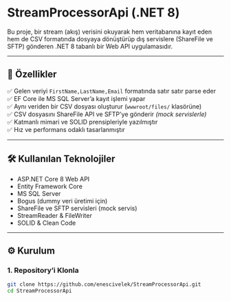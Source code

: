 # StreamProcessorApi (.NET 8)

Bu proje, bir stream (akış) verisini okuyarak hem veritabanına kayıt eden hem de CSV formatında dosyaya dönüştürüp dış servislere (ShareFile ve SFTP) gönderen .NET 8 tabanlı bir Web API uygulamasıdır.

---

## 🚀 Özellikler

✅ Gelen veriyi `FirstName,LastName,Email` formatında satır satır parse eder  
✅ EF Core ile MS SQL Server’a kayıt işlemi yapar  
✅ Aynı veriden bir CSV dosyası oluşturur (`wwwroot/files/` klasörüne)  
✅ CSV dosyasını ShareFile API ve SFTP'ye gönderir *(mock servislerle)*  
✅ Katmanlı mimari ve SOLID prensipleriyle yazılmıştır  
✅ Hız ve performans odaklı tasarlanmıştır  

---

## 🛠️ Kullanılan Teknolojiler

- ASP.NET Core 8 Web API
- Entity Framework Core
- MS SQL Server
- Bogus (dummy veri üretimi için)
- ShareFile ve SFTP servisleri (mock servis)
- StreamReader & FileWriter
- SOLID & Clean Code

---

## ⚙️ Kurulum

### 1. Repository’i Klonla

```bash
git clone https://github.com/enescivelek/StreamProcessorApi.git
cd StreamProcessorApi
